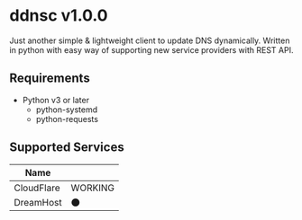 # ddnsc v1.0.0

Just another simple & lightweight client to update DNS dynamically. Written in python with easy way of supporting new service providers with REST API.

## Requirements

 - Python v3 or later
   - python-systemd
   - python-requests

## Supported Services

|     Name     ||
|--------------|------------|
| CloudFlare   | WORKING    |
| DreamHost    | :new_moon: |